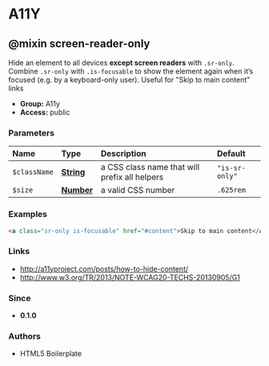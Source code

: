 # A11Y

## @mixin screen-reader-only

Hide an element to all devices **except screen readers** with `.sr-only`. Combine `.sr-only` with `.is-focusable` to show the element again when it’s focused (e.g. by a keyboard-only user).
Useful for "Skip to main content" links

+ **Group:** A11y
+ **Access:** public

### Parameters

| Name         | Type                                                             | Description                                   | Default        |
| :----------- | :--------------------------------------------------------------- | :-------------------------------------------- | :------------- |
| `$className` | **[String](https://sass-lang.com/documentation/values/strings)** | a CSS class name that will prefix all helpers | `"is-sr-only"` |
| `$size`      | **[Number](https://sass-lang.com/documentation/values/numbers)** | a valid CSS number                            | `.625rem`      |

### Examples

```html
<a class="sr-only is-focusable" href="#content">Skip to main content</a>
```

### Links

+ <http://a11yproject.com/posts/how-to-hide-content/>
+ <http://www.w3.org/TR/2013/NOTE-WCAG20-TECHS-20130905/G1>

### Since

+ **0.1.0**

### Authors

+ HTML5 Boilerplate

